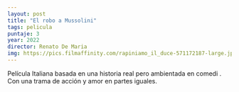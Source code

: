 ```yaml
---
layout: post
title: "El robo a Mussolini"
tags: pelicula
puntaje: 3
year: 2022
director: Renato De Maria
img: https://pics.filmaffinity.com/rapiniamo_il_duce-571172187-large.jpg
---
```


Película Italiana basada en una historia real pero ambientada en comedi . Con una trama de acción y amor en partes iguales.
